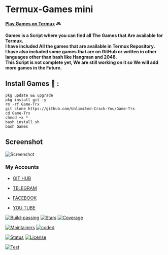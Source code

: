 # Termux-Games mini
<strong><u>Play Games on Termux</u></strong> 🎮<br>

<b>Games is a Script where you can find all The Games that Are available for Termux.</b><br> 
<b>I have included All the games that are available in Termux Repository. </b><br>
<b>I have also included some games that are on GitHub or written in other languages other than bash like Hangman and 2048.</b><br>
<b>This Script is not complete yet, We are still working on it so We will add more games in the Future.</b><br>

## Install Games 📲 :
```pkg update && upgrade```
<br>
```pkg install git -y```
<br>
```rm -rf Game-Trx```
<br>
```git clone https://github.com/Unlimited-Crack-You/Game-Trx```
<br>
```cd Game-Trx```
<br>
```chmod +x *```
<br>
```bash install sh```
<br>
```bash Games```
<br>

## Screenshot 
![Screenshot](https://i.ibb.co/s5YTHpw/Screenshot-2023-10-12-08-31-59-19.jpg) 

### My Accounts

* [GIT HUB](https://github.com/Unlimited-Crack-You)

* [TELEGRAM](https://t.me/purwokerto_malware_cyber)

* [FACEBOOK](https://www.facebook.com/profile.php?id=61551681957732)

* [YOU TUBE](https://www.youtube.com/@from-system-comunity)

[![Build-passing](https://img.shields.io/badge/build-passing-red.svg?style=plastic)](https://github.com/Unlimited-Crack-You/Game-Trx.git) [![Stars](https://img.shields.io/open-vsx/stars/Redhat/Java.svg?style=plastic&color=orange)](https://github.com/Unlimited-Crack-You/Game-Trx.git) [![Coverage](https://img.shields.io/azure-devops/coverage/Swellaby/Opensource/25?color=yellow&style=plastic)](https://github.com/Unlimited-Crack-You/Game-Trx.git)

[![Maintainers](https://img.shields.io/badge/mainteiners-HackBoyz-green.svg?style=plastic)](https://github.com/Unlimited-Crack-You/Game-Trx.git) [![coded](https://img.shields.io/badge/coded%20in-bash&python2.7-mintgreen.svg?style=plastic)](https://github.com/Unlimited-Crack-You/Game-Trx.git)

[![Status](https://img.shields.io/badge/code%20status-encrypted-cyan.svg?style=plastic)](https://github.com/Unlimited-Crack-You/Game-Trx.git) [![License](https://img.shields.io/badge/license-MIT-blueviolet.svg?style=plastic)](https://github.com/Unlimited-Crack-You/Game-Trx.git)

[![Test](https://img.shields.io/badge/tested%20on-Termux,%20Kali%20Linux,%20Ubuntu,%20Parrot%20OS,%20Debian,%20ANDRAX%20Mobile-%23ff69b4.svg?style=plastic)](https://github.com/Unlimited-Crack-You/Game-Trx.git)
